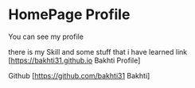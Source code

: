 # HomePage Profile
You can see my profile

there is my Skill and some stuff that i have learned
link [https://bakhti31.github.io Bakhti Profile]

Github [https://github.com/bakhti31 Bakhti]
